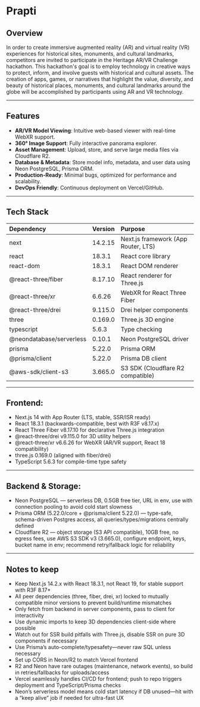 # Prapti

## Overview

In order to create immersive augmented reality (AR) and virtual reality (VR) experiences for historical sites, monuments, and cultural landmarks, competitors are invited to participate in the Heritage AR/VR Challenge hackathon. This hackathon's goal is to employ technology in creative ways to protect, inform, and involve guests with historical and cultural assets. The creation of apps, games, or narratives that highlight the value, diversity, and beauty of historical places, monuments, and cultural landmarks around the globe will be accomplished by participants using AR and VR technology.

***

## Features

- **AR/VR Model Viewing**: Intuitive web-based viewer with real-time WebXR support.
- **360° Image Support**: Fully interactive panorama explorer.
- **Asset Management**: Upload, store, and serve large media files via Cloudflare R2.
- **Database \& Metadata**: Store model info, metadata, and user data using Neon PostgreSQL, Prisma ORM.
- **Production-Ready**: Minimal bugs, optimized for performance and scalability.
- **DevOps Friendly**: Continuous deployment on Vercel/GitHub.

***

## Tech Stack

| Dependency | Version | Purpose |
| :-- | :-- | :-- |
| next | 14.2.15 | Next.js framework (App Router, LTS) |
| react | 18.3.1 | React core library |
| react-dom | 18.3.1 | React DOM renderer |
| @react-three/fiber | 8.17.10 | React renderer for Three.js |
| @react-three/xr | 6.6.26 | WebXR for React Three Fiber |
| @react-three/drei | 9.115.0 | Drei helper components |
| three | 0.169.0 | Three.js 3D engine |
| typescript | 5.6.3 | Type checking |
| @neondatabase/serverless | 0.10.1 | Neon PostgreSQL driver |
| prisma | 5.22.0 | Prisma ORM |
| @prisma/client | 5.22.0 | Prisma DB client |
| @aws-sdk/client-s3 | 3.665.0 | S3 SDK (Cloudflare R2 compatible) |


***
## Frontend:
- Next.js 14 with App Router (LTS, stable, SSR/ISR ready)
- React 18.3.1 (backwards-compatible, best with R3F v8.17.x)
- React Three Fiber v8.17.10 for declarative Three.js integration
- @react-three/drei v9.115.0 for 3D utility helpers
- @react-three/xr v6.6.26 for WebXR (AR/VR support, React 18 compatibility)
- three.js 0.169.0 (aligned with fiber/drei)
- TypeScript 5.6.3 for compile-time type safety
  
*** 

## Backend & Storage:
- Neon PostgreSQL — serverless DB, 0.5GB free tier, URL in env, use with connection pooling to avoid cold start slowness
- Prisma ORM (5.22.0/core + @prisma/client 5.22.0) — type-safe, schema-driven Postgres access, all queries/types/migrations centrally defined
- Cloudflare R2 — object storage (S3 API compatible), 10GB free, no egress fees, use AWS S3 SDK v3 (3.665.0), configure endpoint, keys, bucket name in env; recommend retry/fallback logic for reliability

***

## Notes to keep
- Keep Next.js 14.2.x with React 18.3.1, not React 19, for stable support with R3F 8.17+
- All peer dependencies (three, fiber, drei, xr) locked to mutually compatible minor versions to prevent build/runtime mismatches
- Only fetch from backend in server components, pass to client for interactivity
- Use dynamic imports to keep 3D dependencies client-side where possible
- Watch out for SSR build pitfalls with Three.js, disable SSR on pure 3D components if necessary
- Use Prisma’s auto-complete/typesafety—never raw SQL unless necessary
- Set up CORS in Neon/R2 to match Vercel frontend
- R2 and Neon have rare outages (maintenance, network events), so build in retries/fallbacks for uploads/access
- Vercel seamlessly handles CI/CD for frontend; push to repo triggers deployment and TypeScript/Prisma checks
- Neon’s serverless model means cold start latency if DB unused—hit with a “keep alive” job if needed for ultra-fast UX


